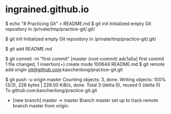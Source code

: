 # ingrained.github.io
$ echo "# Practicing Git" > README.md
$ git init
Initialized empty Git repository in /private/tmp/practice-git/.git/

$ git init
Initialized empty Git repository in /private/tmp/practice-git/.git/

$ git add README.md

$ git commit -m "first commit"
[master (root-commit) adc1a5a] first commit
 1 file changed, 1 insertion(+)
 create mode 100644 README.md
 $ git remote add origin git@github.com:kaochenlong/practice-git.git
 
 $ git push -u origin master
Counting objects: 3, done.
Writing objects: 100% (3/3), 228 bytes | 228.00 KiB/s, done.
Total 3 (delta 0), reused 0 (delta 0)
To github.com:kaochenlong/practice-git.git
 * [new branch]      master -> master
Branch master set up to track remote branch master from origin.
